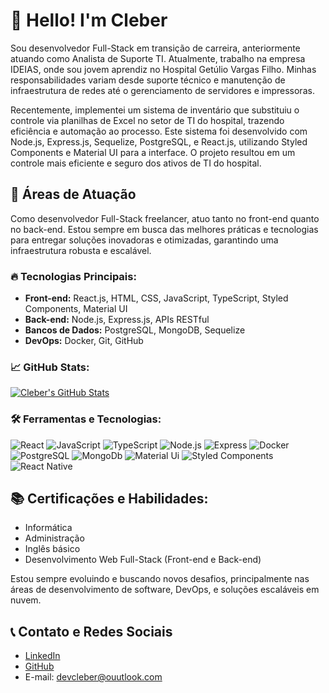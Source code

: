 # 👋 Hello! I'm Cleber

Sou desenvolvedor Full-Stack em transição de carreira, anteriormente atuando como Analista de Suporte TI. Atualmente, trabalho na empresa IDEIAS, onde sou jovem aprendiz no Hospital Getúlio Vargas Filho. Minhas responsabilidades variam desde suporte técnico e manutenção de infraestrutura de redes até o gerenciamento de servidores e impressoras.

Recentemente, implementei um sistema de inventário que substituiu o controle via planilhas de Excel no setor de TI do hospital, trazendo eficiência e automação ao processo. Este sistema foi desenvolvido com Node.js, Express.js, Sequelize, PostgreSQL, e React.js, utilizando Styled Components e Material UI para a interface. O projeto resultou em um controle mais eficiente e seguro dos ativos de TI do hospital.

## 🚀 Áreas de Atuação

Como desenvolvedor Full-Stack freelancer, atuo tanto no front-end quanto no back-end. Estou sempre em busca das melhores práticas e tecnologias para entregar soluções inovadoras e otimizadas, garantindo uma infraestrutura robusta e escalável.

### 🔥 Tecnologias Principais:
- **Front-end:** React.js, HTML, CSS, JavaScript, TypeScript, Styled Components, Material UI
- **Back-end:** Node.js, Express.js, APIs RESTful
- **Bancos de Dados:** PostgreSQL, MongoDB, Sequelize
- **DevOps:** Docker, Git, GitHub

### 📈 GitHub Stats:
[![Cleber's GitHub Stats](https://github-readme-stats.vercel.app/api?username=devcleber1&show_icons=true&theme=radical)](https://github.com/anuraghazra/github-readme-stats)

### 🛠 Ferramentas e Tecnologias:
![React](https://img.shields.io/badge/React-20232A?style=for-the-badge&logo=react&logoColor=61DAFB)
![JavaScript](https://img.shields.io/badge/JavaScript-323330?style=for-the-badge&logo=javascript&logoColor=F7DF1E)
![TypeScript](https://img.shields.io/badge/TypeScript-007ACC?style=for-the-badge&logo=typescript&logoColor=white)
![Node.js](https://img.shields.io/badge/Node.js-339933?style=for-the-badge&logo=nodedotjs&logoColor=white)
![Express](https://img.shields.io/badge/Express.js-404D59?style=for-the-badge)
![Docker](https://img.shields.io/badge/Docker-2496ED?style=for-the-badge&logo=docker&logoColor=white)
![PostgreSQL](https://img.shields.io/badge/PostgreSQL-316192?style=for-the-badge&logo=postgresql&logoColor=white)
![MongoDb](https://img.shields.io/badge/MongoDB-4EA94B?style=for-the-badge&logo=mongodb&logoColor=white)
![Material Ui](https://img.shields.io/badge/Material--UI-0081CB?style=for-the-badge&logo=material-ui&logoColor=white)
![Styled Components](https://img.shields.io/badge/styled--components-DB7093?style=for-the-badge&logo=styled-components&logoColor=white)
![React Native](https://img.shields.io/badge/React_Native-20232A?style=for-the-badge&logo=react&logoColor=61DAFB)


## 📚 Certificações e Habilidades:
- Informática
- Administração
- Inglês básico
- Desenvolvimento Web Full-Stack (Front-end e Back-end)
  
Estou sempre evoluindo e buscando novos desafios, principalmente nas áreas de desenvolvimento de software, DevOps, e soluções escaláveis em nuvem.

## 📞 Contato e Redes Sociais

- [LinkedIn](https://www.linkedin.com/in/cleberalvesnunes/)
- [GitHub](https://github.com/devcleber1)
- E-mail: devcleber@ouutlook.com
